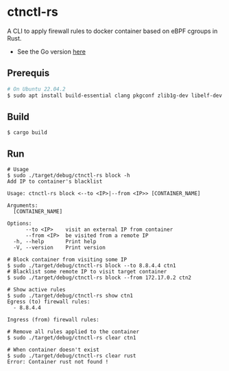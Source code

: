 # ctnctl-rs
A CLI to apply firewall rules to docker container based on eBPF cgroups in Rust. 
- See the Go version [here](https://github.com/ZhengjunHUO/ctnctl)

## Prerequis
```sh
# On Ubuntu 22.04.2
$ sudo apt install build-essential clang pkgconf zlib1g-dev libelf-dev libbpfcc libbpfcc-dev llvm-dev systemtap-sdt-dev gcc-multilib
```
## Build
```
$ cargo build
```

## Run
```
# Usage
$ sudo ./target/debug/ctnctl-rs block -h
Add IP to container's blacklist

Usage: ctnctl-rs block <--to <IP>|--from <IP>> [CONTAINER_NAME]

Arguments:
  [CONTAINER_NAME]  

Options:
      --to <IP>    visit an external IP from container
      --from <IP>  be visited from a remote IP
  -h, --help       Print help
  -V, --version    Print version

# Block container from visiting some IP
$ sudo ./target/debug/ctnctl-rs block --to 8.8.4.4 ctn1
# Blacklist some remote IP to visit target container
$ sudo ./target/debug/ctnctl-rs block --from 172.17.0.2 ctn2

# Show active rules
$ sudo ./target/debug/ctnctl-rs show ctn1
Egress (to) firewall rules: 
  - 8.8.4.4

Ingress (from) firewall rules: 

# Remove all rules applied to the container
$ sudo ./target/debug/ctnctl-rs clear ctn1

# When container doesn't exist
$ sudo ./target/debug/ctnctl-rs clear rust
Error: Container rust not found !
```
